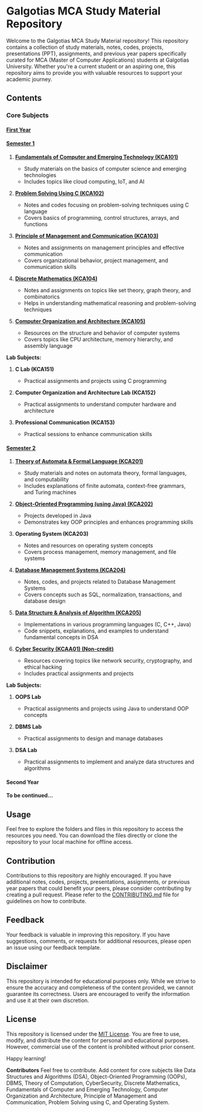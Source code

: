 # Galgotias MCA Study Material Repository

Welcome to the Galgotias MCA Study Material repository! This repository contains a collection of study materials, notes, codes, projects, presentations (PPT), assignments, and previous year papers specifically curated for MCA (Master of Computer Applications) students at Galgotias University. Whether you're a current student or an aspiring one, this repository aims to provide you with valuable resources to support your academic journey.

## Contents

### Core Subjects

#### **[First Year](https://github.com/Chandi977/Galgotias-MCA-Study-Material/tree/main/MCA/Semester%20notes/1st%20Year)**

#### **[Semester 1](https://github.com/Chandi977/Galgotias-MCA-Study-Material/tree/main/MCA/Semester%20notes/1st%20Year/1st%20Sem)**

1. **[Fundamentals of Computer and Emerging Technology (KCA101)](https://github.com/Chandi977/Galgotias-MCA-Study-Material/tree/main/MCA/Semester%20notes/1st%20Year/1st%20Sem/FCET)**
   - Study materials on the basics of computer science and emerging technologies
   - Includes topics like cloud computing, IoT, and AI

2. **[Problem Solving Using C (KCA102)](https://github.com/Chandi977/Galgotias-MCA-Study-Material/tree/main/MCA/Semester%20notes/1st%20Year/1st%20Sem/PSC)**
   - Notes and codes focusing on problem-solving techniques using C language
   - Covers basics of programming, control structures, arrays, and functions

3. **[Principle of Management and Communication (KCA103)](https://github.com/Chandi977/Galgotias-MCA-Study-Material/tree/main/MCA/Semester%20notes/1st%20Year/1st%20Sem/POMC)**
   - Notes and assignments on management principles and effective communication
   - Covers organizational behavior, project management, and communication skills

4. **[Discrete Mathematics (KCA104)](https://github.com/Chandi977/Galgotias-MCA-Study-Material/tree/main/MCA/Semester%20notes/1st%20Year/1st%20Sem/DM)**
   - Notes and assignments on topics like set theory, graph theory, and combinatorics
   - Helps in understanding mathematical reasoning and problem-solving techniques

5. **[Computer Organization and Architecture (KCA105)](https://github.com/Chandi977/Galgotias-MCA-Study-Material/tree/main/MCA/Semester%20notes/1st%20Year/1st%20Sem/COA)**
   - Resources on the structure and behavior of computer systems
   - Covers topics like CPU architecture, memory hierarchy, and assembly language

**Lab Subjects:**

1. **C Lab (KCA151)**
   - Practical assignments and projects using C programming

2. **Computer Organization and Architecture Lab (KCA152)**
   - Practical assignments to understand computer hardware and architecture

3. **Professional Communication (KCA153)**
   - Practical sessions to enhance communication skills

#### **[Semester 2](https://github.com/Chandi977/Galgotias-MCA-Study-Material/tree/main/MCA/Semester%20notes/1st%20Year/2nd%20Sem)**

1. **[Theory of Automata & Formal Language (KCA201)](https://github.com/Chandi977/Galgotias-MCA-Study-Material/tree/main/MCA/Semester%20notes/1st%20Year/2nd%20Sem/Theory%20of%20Automata/Notes)**
   - Study materials and notes on automata theory, formal languages, and computability
   - Includes explanations of finite automata, context-free grammars, and Turing machines

2. **[Object-Oriented Programming (using Java) (KCA202)](https://github.com/Chandi977/Galgotias-MCA-Study-Material/tree/main/MCA/Semester%20notes/1st%20Year/2nd%20Sem/OOPS%20using%20Java)**
   - Projects developed in Java
   - Demonstrates key OOP principles and enhances programming skills

3. **Operating System (KCA203)**
   - Notes and resources on operating system concepts
   - Covers process management, memory management, and file systems

4. **[Database Management Systems (KCA204)](https://github.com/Chandi977/Galgotias-MCA-Study-Material/tree/main/MCA/Semester%20notes/1st%20Year/2nd%20Sem/DBMS)**
   - Notes, codes, and projects related to Database Management Systems
   - Covers concepts such as SQL, normalization, transactions, and database design

5. **[Data Structure & Analysis of Algorithm (KCA205)](https://github.com/Chandi977/Galgotias-MCA-Study-Material/tree/main/MCA/Semester%20notes/1st%20Year/2nd%20Sem/DSA%20Using%20C)**
   - Implementations in various programming languages (C, C++, Java)
   - Code snippets, explanations, and examples to understand fundamental concepts in DSA

6. **[Cyber Security (KCAA01) (Non-credit)](https://github.com/Chandi977/Galgotias-MCA-Study-Material/tree/main/MCA/Semester%20notes/1st%20Year/2nd%20Sem/Cyber%20Security/Notes)**
   - Resources covering topics like network security, cryptography, and ethical hacking
   - Includes practical assignments and projects

**Lab Subjects:**

1. **OOPS Lab**
   - Practical assignments and projects using Java to understand OOP concepts

2. **DBMS Lab**
   - Practical assignments to design and manage databases

3. **DSA Lab**
   - Practical assignments to implement and analyze data structures and algorithms

#### Second Year

**To be continued...**

## Usage

Feel free to explore the folders and files in this repository to access the resources you need. You can download the files directly or clone the repository to your local machine for offline access.

## Contribution

Contributions to this repository are highly encouraged. If you have additional notes, codes, projects, presentations, assignments, or previous year papers that could benefit your peers, please consider contributing by creating a pull request. Please refer to the [CONTRIBUTING.md](CONTRIBUTING.md) file for guidelines on how to contribute.

## Feedback

Your feedback is valuable in improving this repository. If you have suggestions, comments, or requests for additional resources, please open an issue using our feedback template.

## Disclaimer

This repository is intended for educational purposes only. While we strive to ensure the accuracy and completeness of the content provided, we cannot guarantee its correctness. Users are encouraged to verify the information and use it at their own discretion.

## License

This repository is licensed under the [MIT License](LICENSE). You are free to use, modify, and distribute the content for personal and educational purposes. However, commercial use of the content is prohibited without prior consent.

Happy learning!

**Contributors**
Feel free to contribute. Add content for core subjects like Data Structures and Algorithms (DSA), Object-Oriented Programming (OOPs), DBMS, Theory of Computation, CyberSecurity, Discrete Mathematics, Fundamentals of Computer and Emerging Technology, Computer Organization and Architecture, Principle of Management and Communication, Problem Solving using C, and Operating System.
